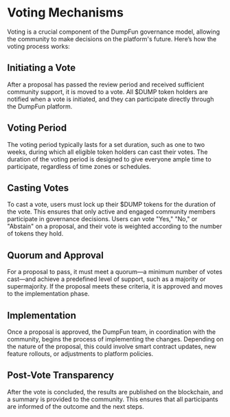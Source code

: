 # Voting Mechanisms

Voting is a crucial component of the DumpFun governance model, allowing the community to make decisions on the platform's future. Here’s how the voting process works:

## Initiating a Vote
After a proposal has passed the review period and received sufficient community support, it is moved to a vote. All $DUMP token holders are notified when a vote is initiated, and they can participate directly through the DumpFun platform.

## Voting Period
The voting period typically lasts for a set duration, such as one to two weeks, during which all eligible token holders can cast their votes. The duration of the voting period is designed to give everyone ample time to participate, regardless of time zones or schedules.

## Casting Votes
To cast a vote, users must lock up their $DUMP tokens for the duration of the vote. This ensures that only active and engaged community members participate in governance decisions. Users can vote "Yes," "No," or "Abstain" on a proposal, and their vote is weighted according to the number of tokens they hold.

## Quorum and Approval
For a proposal to pass, it must meet a quorum—a minimum number of votes cast—and achieve a predefined level of support, such as a majority or supermajority. If the proposal meets these criteria, it is approved and moves to the implementation phase.

## Implementation
Once a proposal is approved, the DumpFun team, in coordination with the community, begins the process of implementing the changes. Depending on the nature of the proposal, this could involve smart contract updates, new feature rollouts, or adjustments to platform policies.

## Post-Vote Transparency
After the vote is concluded, the results are published on the blockchain, and a summary is provided to the community. This ensures that all participants are informed of the outcome and the next steps.
